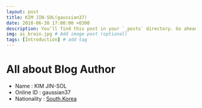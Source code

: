 ```yaml
---
layout: post
title: KIM JIN-SOL(gaussian37)
date: 2018-06-30 17:00:00 +0300
description: You’ll find this post in your `_posts` directory. Go ahead and edit it and re-build the site to see your changes. # Add post description (optional)
img: ai_brain.jpg # Add image post (optional)
tags: [Introduction] # add tag
---
```


# All about Blog Author

- Name : KIM JIN-SOL
- Online ID : gaussian37
- Nationality : [South.Korea](https://en.wikipedia.org/wiki/South_Korea)
